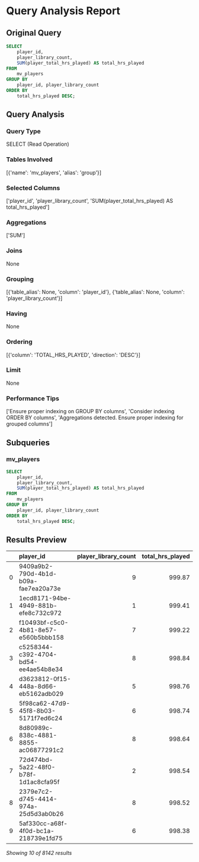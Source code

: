 # Query Analysis Report

## Original Query
```sql
SELECT 
    player_id, 
    player_library_count, 
    SUM(player_total_hrs_played) AS total_hrs_played
FROM 
    mv_players
GROUP BY 
    player_id, player_library_count
ORDER BY 
    total_hrs_played DESC;
```

## Query Analysis

### Query Type
SELECT (Read Operation)

### Tables Involved
[{'name': 'mv_players', 'alias': 'group'}]

### Selected Columns
['player_id', 'player_library_count', 'SUM(player_total_hrs_played) AS total_hrs_played']

### Aggregations
['SUM']

### Joins
None

### Grouping
[{'table_alias': None, 'column': 'player_id'}, {'table_alias': None, 'column': 'player_library_count'}]

### Having
None

### Ordering
[{'column': 'TOTAL_HRS_PLAYED', 'direction': 'DESC'}]

### Limit
None

### Performance Tips
['Ensure proper indexing on GROUP BY columns', 'Consider indexing ORDER BY columns', 'Aggregations detected. Ensure proper indexing for grouped columns']

## Subqueries

### mv_players
```sql
SELECT 
    player_id, 
    player_library_count, 
    SUM(player_total_hrs_played) AS total_hrs_played
FROM 
    mv_players
GROUP BY 
    player_id, player_library_count
ORDER BY 
    total_hrs_played DESC;
```

## Results Preview
|    | player_id                            |   player_library_count |   total_hrs_played |
|---:|:-------------------------------------|-----------------------:|-------------------:|
|  0 | 9409a9b2-790d-4b1d-b09a-fae7ea20a73e |                      9 |             999.87 |
|  1 | 1ecd8171-94be-4949-881b-efe8c732c972 |                      1 |             999.41 |
|  2 | f10493bf-c5c0-4b81-8e57-e560b5bbb158 |                      7 |             999.22 |
|  3 | c5258344-c392-4704-bd54-ee4ae54b8e34 |                      8 |             998.84 |
|  4 | d3623812-0f15-448a-8d66-eb5162adb029 |                      5 |             998.76 |
|  5 | 5f98ca62-47d9-45f8-8b03-5171f7ed6c24 |                      6 |             998.74 |
|  6 | 8d80989c-838c-4881-8855-ac06877291c2 |                      8 |             998.64 |
|  7 | 72d474bd-5a22-48f0-b78f-1d1ac8cfa95f |                      2 |             998.54 |
|  8 | 2379e7c2-d745-4414-974a-25d5d3ab0b26 |                      8 |             998.52 |
|  9 | 5af330cc-a68f-4f0d-bc1a-218739e1fd75 |                      6 |             998.38 |

*Showing 10 of 8142 results*
